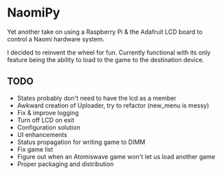 # NaomiPy
Yet another take on using a Raspberry Pi & the Adafruit LCD board to control a Naomi hardware system.

I decided to reinvent the wheel for fun. Currently functional with its only feature being the ability to load to the game to the destination device.

TODO
----
* States probably don't need to have the lcd as a member
* Awkward creation of Uploader, try to refactor (new_menu is messy)
* Fix & improve logging
* Turn off LCD on exit
* Configuration solution
* UI enhancements
* Status propagation for writing game to DIMM
* Fix game list
* Figure out when an Atomiswave game won't let us load another game
* Proper packaging and distribution
